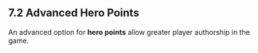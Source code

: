 ## 7.2 Advanced Hero Points

An advanced option for **hero points** allow greater player authorship in the game.

